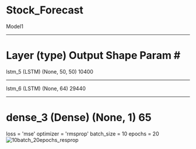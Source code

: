 # Stock_Forecast
Model1
_________________________________________________________________
Layer (type)                 Output Shape              Param #   
=================================================================
lstm_5 (LSTM)                (None, 50, 50)            10400     
_________________________________________________________________
lstm_6 (LSTM)                (None, 64)                29440     
_________________________________________________________________
dense_3 (Dense)              (None, 1)                 65        
=================================================================
loss = 'mse'
optimizer = 'rmsprop'
batch_size = 10
epochs = 20
![10batch_20epochs_resprop](https://user-images.githubusercontent.com/45307224/59323304-181e9d80-8d15-11e9-98c6-1d26a7637bcd.jpg)

